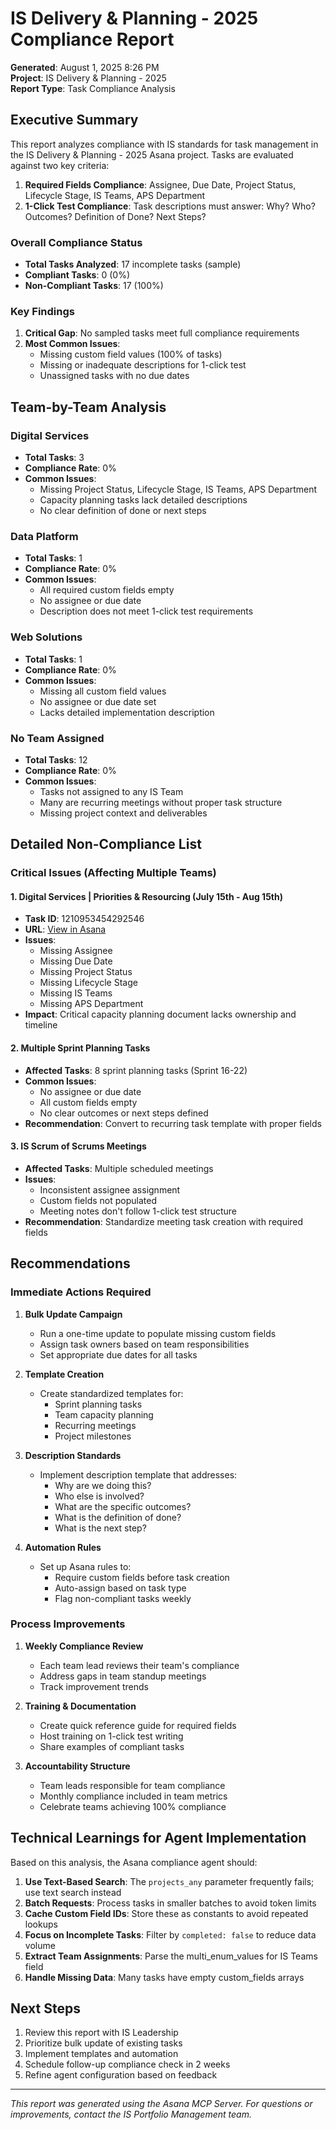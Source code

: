 # IS Delivery & Planning - 2025 Compliance Report

**Generated**: August 1, 2025 8:26 PM  
**Project**: IS Delivery & Planning - 2025  
**Report Type**: Task Compliance Analysis

## Executive Summary

This report analyzes compliance with IS standards for task management in the IS Delivery & Planning - 2025 Asana project. Tasks are evaluated against two key criteria:

1. **Required Fields Compliance**: Assignee, Due Date, Project Status, Lifecycle Stage, IS Teams, APS Department
2. **1-Click Test Compliance**: Task descriptions must answer: Why? Who? Outcomes? Definition of Done? Next Steps?

### Overall Compliance Status

- **Total Tasks Analyzed**: 17 incomplete tasks (sample)
- **Compliant Tasks**: 0 (0%)
- **Non-Compliant Tasks**: 17 (100%)

### Key Findings

1. **Critical Gap**: No sampled tasks meet full compliance requirements
2. **Most Common Issues**:
   - Missing custom field values (100% of tasks)
   - Missing or inadequate descriptions for 1-click test
   - Unassigned tasks with no due dates

## Team-by-Team Analysis

### Digital Services
- **Total Tasks**: 3
- **Compliance Rate**: 0%
- **Common Issues**:
  - Missing Project Status, Lifecycle Stage, IS Teams, APS Department
  - Capacity planning tasks lack detailed descriptions
  - No clear definition of done or next steps

### Data Platform  
- **Total Tasks**: 1
- **Compliance Rate**: 0%
- **Common Issues**:
  - All required custom fields empty
  - No assignee or due date
  - Description does not meet 1-click test requirements

### Web Solutions
- **Total Tasks**: 1  
- **Compliance Rate**: 0%
- **Common Issues**:
  - Missing all custom field values
  - No assignee or due date set
  - Lacks detailed implementation description

### No Team Assigned
- **Total Tasks**: 12
- **Compliance Rate**: 0%
- **Common Issues**:
  - Tasks not assigned to any IS Team
  - Many are recurring meetings without proper task structure
  - Missing project context and deliverables

## Detailed Non-Compliance List

### Critical Issues (Affecting Multiple Teams)

#### 1. Digital Services | Priorities & Resourcing (July 15th - Aug 15th)
- **Task ID**: 1210953454292546
- **URL**: [View in Asana](https://app.asana.com/0/0/1210953454292546)
- **Issues**:
  - Missing Assignee
  - Missing Due Date  
  - Missing Project Status
  - Missing Lifecycle Stage
  - Missing IS Teams
  - Missing APS Department
- **Impact**: Critical capacity planning document lacks ownership and timeline

#### 2. Multiple Sprint Planning Tasks
- **Affected Tasks**: 8 sprint planning tasks (Sprint 16-22)
- **Common Issues**:
  - No assignee or due date
  - All custom fields empty
  - No clear outcomes or next steps defined
- **Recommendation**: Convert to recurring task template with proper fields

#### 3. IS Scrum of Scrums Meetings
- **Affected Tasks**: Multiple scheduled meetings
- **Issues**:
  - Inconsistent assignee assignment
  - Custom fields not populated
  - Meeting notes don't follow 1-click test structure
- **Recommendation**: Standardize meeting task creation with required fields

## Recommendations

### Immediate Actions Required

1. **Bulk Update Campaign**
   - Run a one-time update to populate missing custom fields
   - Assign task owners based on team responsibilities
   - Set appropriate due dates for all tasks

2. **Template Creation**
   - Create standardized templates for:
     - Sprint planning tasks
     - Team capacity planning  
     - Recurring meetings
     - Project milestones

3. **Description Standards**
   - Implement description template that addresses:
     - Why are we doing this?
     - Who else is involved?
     - What are the specific outcomes?
     - What is the definition of done?
     - What is the next step?

4. **Automation Rules**
   - Set up Asana rules to:
     - Require custom fields before task creation
     - Auto-assign based on task type
     - Flag non-compliant tasks weekly

### Process Improvements

1. **Weekly Compliance Review**
   - Each team lead reviews their team's compliance
   - Address gaps in team standup meetings
   - Track improvement trends

2. **Training & Documentation**
   - Create quick reference guide for required fields
   - Host training on 1-click test writing
   - Share examples of compliant tasks

3. **Accountability Structure**
   - Team leads responsible for team compliance
   - Monthly compliance included in team metrics
   - Celebrate teams achieving 100% compliance

## Technical Learnings for Agent Implementation

Based on this analysis, the Asana compliance agent should:

1. **Use Text-Based Search**: The `projects_any` parameter frequently fails; use text search instead
2. **Batch Requests**: Process tasks in smaller batches to avoid token limits
3. **Cache Custom Field IDs**: Store these as constants to avoid repeated lookups
4. **Focus on Incomplete Tasks**: Filter by `completed: false` to reduce data volume
5. **Extract Team Assignments**: Parse the multi_enum_values for IS Teams field
6. **Handle Missing Data**: Many tasks have empty custom_fields arrays

## Next Steps

1. Review this report with IS Leadership
2. Prioritize bulk update of existing tasks
3. Implement templates and automation
4. Schedule follow-up compliance check in 2 weeks
5. Refine agent configuration based on feedback

---

*This report was generated using the Asana MCP Server. For questions or improvements, contact the IS Portfolio Management team.*